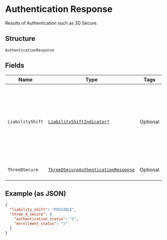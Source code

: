 
# Authentication Response

Results of Authentication such as 3D Secure.

## Structure

`AuthenticationResponse`

## Fields

| Name | Type | Tags | Description |
|  --- | --- | --- | --- |
| `LiabilityShift` | [`LiabilityShiftIndicator?`](../../doc/models/liability-shift-indicator.md) | Optional | Liability shift indicator. The outcome of the issuer's authentication.<br>**Constraints**: *Minimum Length*: `1`, *Maximum Length*: `255`, *Pattern*: `^[0-9A-Z_]+$` |
| `ThreeDSecure` | [`ThreeDSecureAuthenticationResponse`](../../doc/models/three-d-secure-authentication-response.md) | Optional | Results of 3D Secure Authentication. |

## Example (as JSON)

```json
{
  "liability_shift": "POSSIBLE",
  "three_d_secure": {
    "authentication_status": "C",
    "enrollment_status": "Y"
  }
}
```

